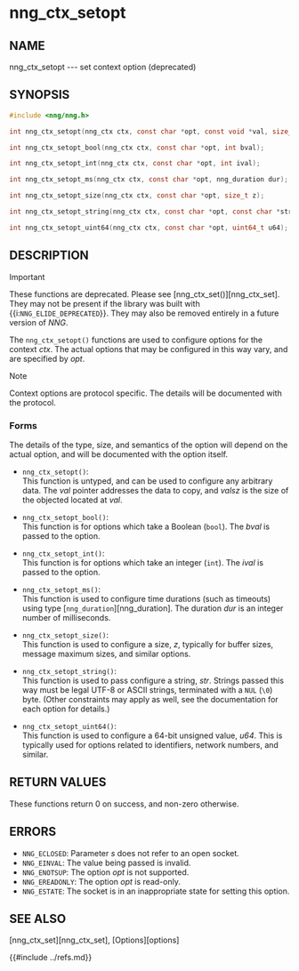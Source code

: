 # nng_ctx_setopt

## NAME

nng_ctx_setopt --- set context option (deprecated)

## SYNOPSIS

```c
#include <nng/nng.h>

int nng_ctx_setopt(nng_ctx ctx, const char *opt, const void *val, size_t valsz);

int nng_ctx_setopt_bool(nng_ctx ctx, const char *opt, int bval);

int nng_ctx_setopt_int(nng_ctx ctx, const char *opt, int ival);

int nng_ctx_setopt_ms(nng_ctx ctx, const char *opt, nng_duration dur);

int nng_ctx_setopt_size(nng_ctx ctx, const char *opt, size_t z);

int nng_ctx_setopt_string(nng_ctx ctx, const char *opt, const char *str);

int nng_ctx_setopt_uint64(nng_ctx ctx, const char *opt, uint64_t u64);
```

## DESCRIPTION

> [!IMPORTANT]
> These functions are deprecated.
> Please see [nng_ctx_set()][nng_ctx_set].
> They may not be present if the library was built with {{i:`NNG_ELIDE_DEPRECATED`}}.
> They may also be removed entirely in a future version of _NNG_.

The `nng_ctx_setopt()` functions are used to configure options for
the context _ctx_.
The actual options that may be configured in this way vary, and are
specified by _opt_.

> [!NOTE]
> Context options are protocol specific.
> The details will be documented with the protocol.

### Forms

The details of the type, size, and semantics of the option will depend
on the actual option, and will be documented with the option itself.

- `nng_ctx_setopt()`:\
  This function is untyped, and can be used to configure any arbitrary data.
  The _val_ pointer addresses the data to copy, and _valsz_ is the
  size of the objected located at _val_.

- `nng_ctx_setopt_bool()`:\
  This function is for options which take a Boolean (`bool`).
  The _bval_ is passed to the option.

- `nng_ctx_setopt_int()`:\
  This function is for options which take an integer (`int`).
  The _ival_ is passed to the option.

- `nng_ctx_setopt_ms()`:\
  This function is used to configure time durations (such as timeouts) using
  type [`nng_duration`][nng_duration].
  The duration _dur_ is an integer number of milliseconds.

- `nng_ctx_setopt_size()`:\
  This function is used to configure a size, _z_, typically for buffer sizes,
  message maximum sizes, and similar options.

- `nng_ctx_setopt_string()`:\
  This function is used to pass configure a string, _str_.
  Strings passed this way must be legal UTF-8 or ASCII strings, terminated
  with a `NUL` (`\0`) byte.
  (Other constraints may apply as well, see the documentation for each option
  for details.)

- `nng_ctx_setopt_uint64()`:\
  This function is used to configure a 64-bit unsigned value, _u64_.
  This is typically used for options related to identifiers, network numbers,
  and similar.

## RETURN VALUES

These functions return 0 on success, and non-zero otherwise.

## ERRORS

- `NNG_ECLOSED`: Parameter _s_ does not refer to an open socket.
- `NNG_EINVAL`: The value being passed is invalid.
- `NNG_ENOTSUP`: The option _opt_ is not supported.
- `NNG_EREADONLY`: The option _opt_ is read-only.
- `NNG_ESTATE`: The socket is in an inappropriate state for setting this option.

## SEE ALSO

[nng_ctx_set][nng_ctx_set],
[Options][options]

{{#include ../refs.md}}
